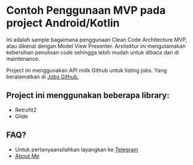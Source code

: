 # Contoh Penggunaan MVP pada project Android/Kotlin

Ini adalah sample bagaimana penggunaan Clean Code Architecture MVP, atau dikenal dengan Model View Presenter.
Arsitektur ini mengutamakan kebersihan penulisan code sehingga lebih mudah
untuk dibaca dan di maintenance.

Project ini menggunakan API milik Github untuk listing jobs. 
Yang beralamatkan di [Jobs Github.](https://jobs.github.com/api)


## Project ini menggunakan beberapa library:

- Retrofit2
- Glide

## FAQ?

- Untuk pertanyaansilahkan layangkan ke [Telegram](http://t.me/hayinukman)
- [About Me](http://hayinukman.portfoliobox.net/)

